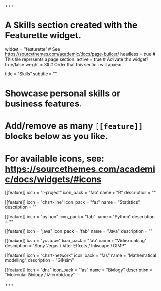 +++
# A Skills section created with the Featurette widget.
widget = "featurette"  # See https://sourcethemes.com/academic/docs/page-builder/
headless = true  # This file represents a page section.
active = true  # Activate this widget? true/false
weight = 30  # Order that this section will appear.

title = "Skills"
subtitle = ""

# Showcase personal skills or business features.
# 
# Add/remove as many `[[feature]]` blocks below as you like.
# 
# For available icons, see: https://sourcethemes.com/academic/docs/widgets/#icons

[[feature]]
  icon = "r-project"
  icon_pack = "fab"
  name = "R"
  description = ""
  
[[feature]]
  icon = "chart-line"
  icon_pack = "fas"
  name = "Statistics"
  description = ""  
  
[[feature]]
  icon = "python"
  icon_pack = "fab"
  name = "Python"
  description = "" 

[[feature]]
  icon = "java"
  icon_pack = "fab"
  name = "Java"
  description = "" 
  

[[feature]]
  icon = "youtube"
  icon_pack = "fab"
  name = "Video making"
  description = "Sony Vegas / After Effects / Inkscape / GIMP"

[[feature]]
  icon = "chart-network"
  icon_pack = "fas"
  name = "Mathematical modelling"
  description = "GINsim"


[[feature]]
  icon = "dna"
  icon_pack = "fas"
  name = "Biology"
  description = "Molecular Biology / Microbiology"

+++
